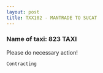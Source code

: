 ```yaml
---
layout: post
title: TXX102 - MANTRADE TO SUCAT 
---
```


### Name of taxi: 823 TAXI 

Please do necessary action!

```Contracting```
